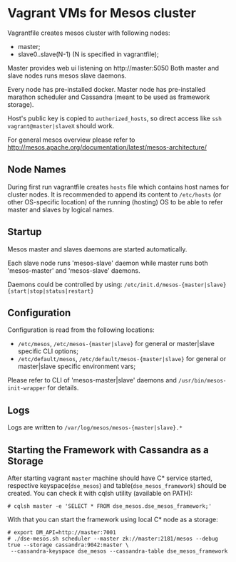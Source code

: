 # Vagrant VMs for Mesos cluster
Vagrantfile creates mesos cluster with following nodes:
- master;
- slave0..slave(N-1) (N is specified in vagrantfile);

Master provides web ui listening on http://master:5050
Both master and slave nodes runs mesos slave daemons.

Every node has pre-installed docker. Master node has pre-installed
marathon scheduler and Cassandra (meant to be used as framework storage).

Host's public key is copied to `authorized_hosts`,
so direct access like `ssh vagrant@master|slaveX` should work.

For general mesos overview please refer to
http://mesos.apache.org/documentation/latest/mesos-architecture/

## Node Names
During first run vagrantfile creates `hosts` file which
contains host names for cluster nodes. It is recommended
to append its content to `/etc/hosts` (or other OS-specific
location) of the running (hosting) OS to be able to refer
master and slaves by logical names.

## Startup
Mesos master and slaves daemons are started automatically.

Each slave node runs 'mesos-slave' daemon while master runs both
'mesos-master' and 'mesos-slave' daemons.

Daemons could be controlled by using:
`/etc/init.d/mesos-{master|slave} {start|stop|status|restart}`

## Configuration
Configuration is read from the following locations:
- `/etc/mesos`, `/etc/mesos-{master|slave}`
  for general or master|slave specific CLI options;
- `/etc/default/mesos`, `/etc/default/mesos-{master|slave}`
  for general or master|slave specific environment vars;

Please refer to CLI of 'mesos-master|slave' daemons and `/usr/bin/mesos-init-wrapper`
for details.

## Logs
Logs are written to `/var/log/mesos/mesos-{master|slave}.*`

## Starting the Framework with Cassandra as a Storage
After starting vagrant `master` machine should have C* service started, respective keyspace(`dse_mesos`) and table(`dse_mesos_framework`)
should be created. You can check it with cqlsh utility (available on PATH):

```
# cqlsh master -e 'SELECT * FROM dse_mesos.dse_mesos_framework;'
```

With that you can start the framework using local C* node as a storage:
```
# export DM_API=http://master:7001
# ./dse-mesos.sh scheduler --master zk://master:2181/mesos --debug true --storage cassandra:9042:master \
 --cassandra-keyspace dse_mesos --cassandra-table dse_mesos_framework  
```


